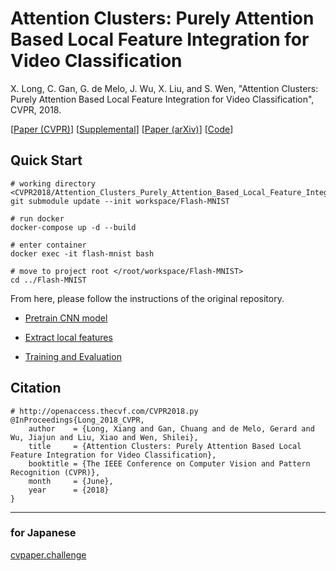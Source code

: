 # Attention Clusters: Purely Attention Based Local Feature Integration for Video Classification
X. Long, C. Gan, G. de Melo, J. Wu, X. Liu, and S. Wen, "Attention Clusters: Purely Attention Based Local Feature Integration for Video Classification", CVPR, 2018.

[[Paper (CVPR)](http://openaccess.thecvf.com/content_cvpr_2018/papers/Long_Attention_Clusters_Purely_CVPR_2018_paper.pdf)]
[[Supplemental](http://openaccess.thecvf.com/content_cvpr_2018/Supplemental/2195-supp.pdf)]
[[Paper (arXiv)](https://arxiv.org/abs/1711.09550)]
[[Code](https://github.com/longxiang92/Flash-MNIST)]


## Quick Start

```
# working directory <CVPR2018/Attention_Clusters_Purely_Attention_Based_Local_Feature_Integration_for_Video_Classification>
git submodule update --init workspace/Flash-MNIST

# run docker
docker-compose up -d --build

# enter container
docker exec -it flash-mnist bash

# move to project root </root/workspace/Flash-MNIST>
cd ../Flash-MNIST
```

From here, please follow the instructions of the original repository.

  - [Pretrain CNN model](https://github.com/longxiang92/Flash-MNIST#pretrain-cnn-model)

  - [Extract local features](https://github.com/longxiang92/Flash-MNIST#extract-local-features)

  - [Training and Evaluation](https://github.com/longxiang92/Flash-MNIST#training-and-evaluation)


## Citation
```
# http://openaccess.thecvf.com/CVPR2018.py
@InProceedings{Long_2018_CVPR,
    author    = {Long, Xiang and Gan, Chuang and de Melo, Gerard and Wu, Jiajun and Liu, Xiao and Wen, Shilei},
    title     = {Attention Clusters: Purely Attention Based Local Feature Integration for Video Classification},
    booktitle = {The IEEE Conference on Computer Vision and Pattern Recognition (CVPR)},
    month     = {June},
    year      = {2018}
}

```


---

### for Japanese

[cvpaper.challenge](https://cvpaperchallenge.github.io/CVPR2018_Survey/#/ID_Attention_Clusters_Purely_Attention_Based_Local_Feature_Integration_for_Video_Classification)

